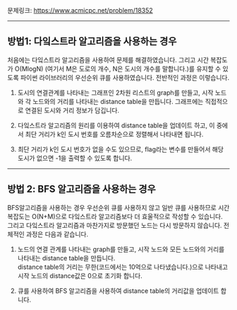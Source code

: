 문제링크: https://www.acmicpc.net/problem/18352
- - -
## 방법1: 다잌스트라 알고리즘을 사용하는 경우
처음에는 다잌스트라 알고리즘을 사용하여 문제를 해결하였습니다. 그리고 시간 복잡도가 O(MlogN)
(여기서 M은 도로의 개수, N은 도시의 개수를 말합니다.)를 유지할 수 있도록 파이썬 라이브러리의 우선순위 큐를 사용하였습니다.
전반적인 과정은 이렇습니다.  

1. 도시의 연결관계를 나타내는 그래프인 2차원 리스트의 graph를 만들고, 시작 노드와 각 노드와의 거리를 나타내는 distance table을
   만듭니다. 그래프에는 직접적으로 연결된 도시와 거리 정보가 담깁니다.

2. 다잌스트라 알고리즘의 원리를 이용하여 distance table을 업데이트 하고, 이 중에서 최단 거리가 k인 도시 번호를 오름차순으로
   정렬해서 나타내면 됩니다.

3. 최단 거리가 k인 도시 번호가 없을 수도 있으므로, flag라는 변수를 만들어서 해당 도시가 없으면 -1을 출력할 수 있도록 합니다.
- - -
## 방법 2: BFS 알고리즘을 사용하는 경우
BFS알고리즘을 사용하는 경우 우선순위 큐를 사용하지 않고 일반 큐를 사용하므로 시간 복잡도는 O(N+M)으로
다잌스트라 알고리즘보다 더 효울적으로 작성할 수 있습니다. 그리고 다잌스트라 알고리즘과 마찬가지로 방문했던
노드는 다시 방문하지 않습니다. 전체적인 과정은 다음과 같습니다.  

1. 노드의 연결 관계를 나타내는 graph를 만들고, 시작 노드와 모든 노드와의 거리를 나타내는 distance table을 만듭니다.  
   distance table의 거리는 무한(코드에서는 10억으로 나타냈습니다.)으로 나타내고 시작 노드의 distance값은 0으로 초기화 합니다.

2. 큐를 사용하여 BFS 알고리즘을 사용하여 distance table의 거리값을 업데이트 합니다.  

